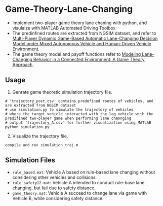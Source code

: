 # Game-Theory-Lane-Changing  
- Implement two-player game theory lane chaning with python, and visulaize with MATLAB Automated Driving Toolbox.
- The predinfined routes are extracted from NGSIM dataset, and refer to [Multi-Player Dynamic Game-Based
Automatic Lane-Changing Decision
Model under Mixed Autonomous Vehicle
and Human-Driven Vehicle Environment](https://journals.sagepub.com/doi/full/10.1177/0361198120940990).
- The game theory model and payoff functions refer to [Modeling Lane-Changing Behavior in a Connected Environment:
A Game Theory Approach](https://www.sciencedirect.com/science/article/pii/S2352146515000903).
## Usage
1. Genrate game theoretic simulation trajectory file.
```
# 'trajectory_post.csv' contains predefined routes of vehicles, and are extracted from NGSIM dataset
# use simulation.py to simulate the trajectory of vehicles 
# where the target vehicle interacted with the lag vehicle with the predifined two-player game when performing lane channging
# output 'trajectory_A.csv' for further visualization using MATLAB
python simulation.py
```
2. Visualize the trajectory file.
```
compile and run simulation_traj.m
```
## Simulation Files
- ```rule_based.mat```: Vehicle A based on rule-based lane changing without considering other vehicles and collisions.
- ```rule_safety12.mat```: Vehicle A intended to conduct rule-base lane changing, but fail due to safety distance.
- ```game_theory.mat```: Vehicle A succeed to change lane via game with Vehicle B, while considering safety distance.
